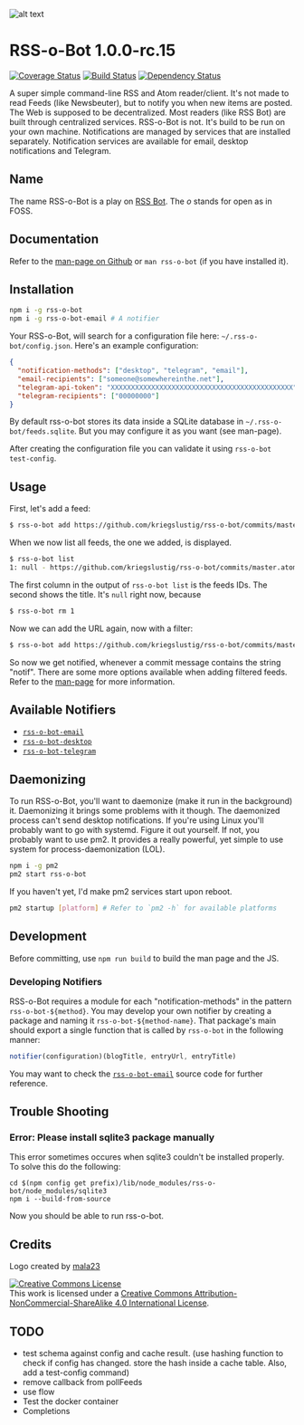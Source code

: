 ![alt text](https://i.imgur.com/reQMPMD.png "RSS-o-Bot Logo")

# RSS-o-Bot 1.0.0-rc.15

[![Coverage Status](https://coveralls.io/repos/github/Kriegslustig/rss-o-bot/badge.svg?branch=master)](https://coveralls.io/github/Kriegslustig/rss-o-bot?branch=master)
[![Build Status](https://travis-ci.org/Kriegslustig/rss-o-bot.svg?branch=master)](https://travis-ci.org/Kriegslustig/rss-o-bot)
[![Dependency Status](https://dependencyci.com/github/Kriegslustig/rss-o-bot/badge)](https://dependencyci.com/github/Kriegslustig/rss-o-bot)

A super simple command-line RSS and Atom reader/client. It's not made to read Feeds (like Newsbeuter), but to notify you when new items are posted. The Web is supposed to be decentralized. Most readers (like RSS Bot) are built through centralized services. RSS-o-Bot is not. It's build to be run on your own machine. Notifications are managed by services that are installed separately. Notification services are available for email, desktop notifications and Telegram.

## Name

The name RSS-o-Bot is a play on [RSS Bot](https://itunes.apple.com/us/app/rss-bot-news-notifier/id605732865?mt=12&ign-mpt=uo%3D4). The _o_ stands for open as in FOSS.

## Documentation

Refer to the [man-page on Github](https://github.com/Kriegslustig/rss-o-bot/blob/master/src/man/man.md) or `man rss-o-bot` (if you have installed it).

## Installation

```bash
npm i -g rss-o-bot
npm i -g rss-o-bot-email # A notifier
```

Your RSS-o-Bot, will search for a configuration file here: `~/.rss-o-bot/config.json`. Here's an example configuration:

```json
{
  "notification-methods": ["desktop", "telegram", "email"],
  "email-recipients": ["someone@somewhereinthe.net"],
  "telegram-api-token": "XXXXXXXXXXXXXXXXXXXXXXXXXXXXXXXXXXXXXXXXXXXXX",
  "telegram-recipients": ["00000000"]
}
```

By default rss-o-bot stores its data inside a SQLite database in `~/.rss-o-bot/feeds.sqlite`. But you may configure it as you want (see man-page).

After creating the configuration file you can validate it using `rss-o-bot test-config`.

## Usage

First, let's add a feed:

```bash
$ rss-o-bot add https://github.com/kriegslustig/rss-o-bot/commits/master.atom
```

When we now list all feeds, the one we added, is displayed.

```bash
$ rss-o-bot list
1: null - https://github.com/kriegslustig/rss-o-bot/commits/master.atom -
```

The first column in the output of `rss-o-bot list` is the feeds IDs. The second shows the title. It's `null` right now, because 

```bash
$ rss-o-bot rm 1
```

Now we can add the URL again, now with a filter:

```bash
$ rss-o-bot add https://github.com/kriegslustig/rss-o-bot/commits/master.atom "notif"
```

So now we get notified, whenever a commit message contains the string "notif". There are some more options available when adding filtered feeds. Refer to the [man-page](https://github.com/Kriegslustig/rss-o-bot/blob/master/src/man/man.md) for more information.

## Available Notifiers

* [`rss-o-bot-email`](https://github.com/kriegslustig/rss-o-bot-email)
* [`rss-o-bot-desktop`](https://github.com/kriegslustig/rss-o-bot-desktop)
* [`rss-o-bot-telegram`](https://github.com/kriegslustig/rss-o-bot-telegram)

## Daemonizing

To run RSS-o-Bot, you'll want to daemonize (make it run in the background) it. Daemonizing it brings some problems with it though. The daemonized process can't send desktop notifications. If you're using Linux you'll probably want to go with systemd. Figure it out yourself. If not, you probably want to use pm2. It provides a really powerful, yet simple to use system for process-daemonization (LOL).

```bash
npm i -g pm2
pm2 start rss-o-bot
```

If you haven't yet, I'd make pm2 services start upon reboot.

```bash
pm2 startup [platform] # Refer to `pm2 -h` for available platforms
```

## Development

Before committing, use `npm run build` to build the man page and the JS.

### Developing Notifiers

RSS-o-Bot requires a module for each "notification-methods" in the pattern `rss-o-bot-${method}`. You may develop your own notifier by creating a package and naming it `rss-o-bot-${method-name}`. That package's main should export a single function that is called by `rss-o-bot` in the following manner:

```js
notifier(configuration)(blogTitle, entryUrl, entryTitle)
```

You may want to check the [`rss-o-bot-email`](https://github.com/kriegslustig/rss-o-bot-email) source code for further reference.

## Trouble Shooting

### Error: Please install sqlite3 package manually

This error sometimes occures when sqlite3 couldn't be installed properly. To solve this do the following:

```
cd $(npm config get prefix)/lib/node_modules/rss-o-bot/node_modules/sqlite3
npm i --build-from-source
```

Now you should be able to run rss-o-bot.

## Credits

Logo created by [mala23](https://github.com/mala23)

<a rel="license" href="http://creativecommons.org/licenses/by-nc-sa/4.0/"><img alt="Creative Commons License" style="border-width:0" src="https://i.creativecommons.org/l/by-nc-sa/4.0/88x31.png" /></a><br />This work is licensed under a <a rel="license" href="http://creativecommons.org/licenses/by-nc-sa/4.0/">Creative Commons Attribution-NonCommercial-ShareAlike 4.0 International License</a>.

## TODO

* test schema against config and cache result. (use hashing function to check if config has changed. store the hash inside a cache table. Also, add a test-config command)
* remove callback from pollFeeds
* use flow
* Test the docker container
* Completions

